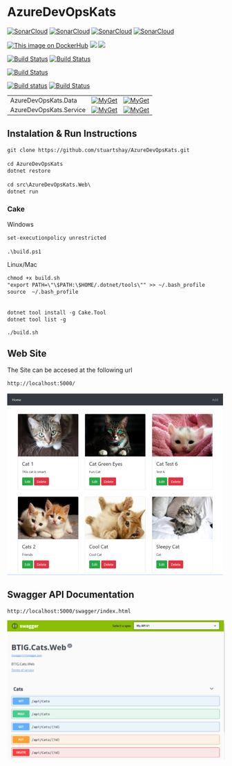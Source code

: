 # AzureDevOpsKats

[![SonarCloud](http://sonar.navigatorglass.com:9000/api/project_badges/measure?project=9c944632fe7a37d24b533680dac1e45b5b34fea7&metric=alert_status)](http://sonar.navigatorglass.com:9000/dashboard?id=9c944632fe7a37d24b533680dac1e45b5b34fea7)
[![SonarCloud](http://sonar.navigatorglass.com:9000/api/project_badges/measure?project=9c944632fe7a37d24b533680dac1e45b5b34fea7&metric=reliability_rating)](http://sonar.navigatorglass.com:9000/dashboard?id=9c944632fe7a37d24b533680dac1e45b5b34fea7)
[![SonarCloud](http://sonar.navigatorglass.com:9000/api/project_badges/measure?project=9c944632fe7a37d24b533680dac1e45b5b34fea7&metric=security_rating)](http://sonar.navigatorglass.com:9000/dashboard?id=9c944632fe7a37d24b533680dac1e45b5b34fea7)
[![SonarCloud](http://sonar.navigatorglass.com:9000/api/project_badges/measure?project=9c944632fe7a37d24b533680dac1e45b5b34fea7&metric=sqale_rating)](http://sonar.navigatorglass.com:9000/dashboard?id=9c944632fe7a37d24b533680dac1e45b5b34fea7)


[![This image on DockerHub](https://img.shields.io/docker/pulls/stuartshay/azuredevopskats.svg)](https://hub.docker.com/r/stuartshay/azuredevopskats/)
[![](https://images.microbadger.com/badges/version/stuartshay/azuredevopskats:2.1.1-base.svg)](https://microbadger.com/images/stuartshay/azuredevopskats:2.1.1-base "microbadger.com")
[![](https://images.microbadger.com/badges/version/stuartshay/azuredevopskats:2.1.9-build.svg)](https://microbadger.com/images/stuartshay/azuredevopskats:2.1.9-build "microbadger.com")

[![Build Status](https://jenkins.navigatorglass.com/buildStatus/icon?job=AzureDevOpsKats/AzureDevOpsKats-base)](https://jenkins.navigatorglass.com/job/AzureDevOpsKats/job/AzureDevOpsKats-base/)
[![Build Status](https://jenkins.navigatorglass.com/buildStatus/icon?job=AzureDevOpsKats/AzureDevOpsKats-api)](https://jenkins.navigatorglass.com/job/AzureDevOpsKats/job/AzureDevOpsKats-api/)

[![Build Status](https://dev.azure.com/AzureDevOpsKats/AzureDevOpsKats/_apis/build/status/stuartshay.AzureDevOpsKats)](https://dev.azure.com/AzureDevOpsKats/AzureDevOpsKats/_build/latest?definitionId=1)

[![Build status](https://ci.appveyor.com/api/projects/status/30ypdshgjhuhmhaw?svg=true)](https://ci.appveyor.com/project/StuartShay/azuredevopskats) [![Build Status](https://travis-ci.org/stuartshay/AzureDevOpsKats.svg?branch=master)](https://travis-ci.org/stuartshay/AzureDevOpsKats)


|                             |                                          |                                                         |
| --------------------------- | -----------------------------------------|---------------------------------------------------------|
| AzureDevOpsKats.Data        | [![MyGet][data-nuget-badge]][data-nuget] | [![MyGet][data-myget-badge]][data-myget]                |
| AzureDevOpsKats.Service     | [![MyGet][service-nuget-badge]][service-nuget] | [![MyGet][service-myget-badge]][service-myget]    |


[data-myget]: https://www.myget.org/feed/azuredevopskats/package/nuget/AzureDevOpsKats.Data
[data-myget-badge]: https://img.shields.io/myget/azuredevopskats/v/AzureDevOpsKats.Data.svg?label=AzureDevOpsKats.Data

[data-nuget]: https://dev.azure.com/AzureDevOpsKats/AzureDevOpsKats/_packaging?_a=package&feed=635e0ad8-8571-488f-82e0-3fb74d47f178@cb8ef0ed-1b6f-446b-a654-7d71a3c6c5b3&package=ba6134fb-0db5-4ffb-a27f-be12b753c8d3&preferRelease=true
[data-nuget-badge]: https://feeds.dev.azure.com/AzureDevOpsKats/_apis/public/Packaging/Feeds/635e0ad8-8571-488f-82e0-3fb74d47f178@cb8ef0ed-1b6f-446b-a654-7d71a3c6c5b3/Packages/ba6134fb-0db5-4ffb-a27f-be12b753c8d3/Badge


[service-myget]: https://www.myget.org/feed/azuredevopskats/package/nuget/AzureDevOpsKats.Service
[service-myget-badge]: https://img.shields.io/myget/azuredevopskats/v/AzureDevOpsKats.Service.svg?label=AzureDevOpsKats.Service

[service-nuget]: https://dev.azure.com/AzureDevOpsKats/AzureDevOpsKats/_packaging?_a=package&feed=635e0ad8-8571-488f-82e0-3fb74d47f178&package=ba6134fb-0db5-4ffb-a27f-be12b753c8d3&preferRelease=true
[service-nuget-badge]: https://feeds.dev.azure.com/AzureDevOpsKats/_apis/public/Packaging/Feeds/635e0ad8-8571-488f-82e0-3fb74d47f178/Packages/ba6134fb-0db5-4ffb-a27f-be12b753c8d3/Badge

## Instalation & Run Instructions

```
git clone https://github.com/stuartshay/AzureDevOpsKats.git

cd AzureDevOpsKats
dotnet restore

cd src\AzureDevOpsKats.Web\
dotnet run
```

### Cake

Windows 

```
set-executionpolicy unrestricted

.\build.ps1
```

Linux/Mac
```
chmod +x build.sh
"export PATH=\"\$PATH:\$HOME/.dotnet/tools\"" >> ~/.bash_profile
source  ~/.bash_profile


dotnet tool install -g Cake.Tool
dotnet tool list -g
```

```
./build.sh
```

## Web Site

The Site can be accesed at the following url

```
http://localhost:5000/
```

![](assets/web.png)

## Swagger API Documentation

```
http://localhost:5000/swagger/index.html
```
![](assets/swagger.png)
